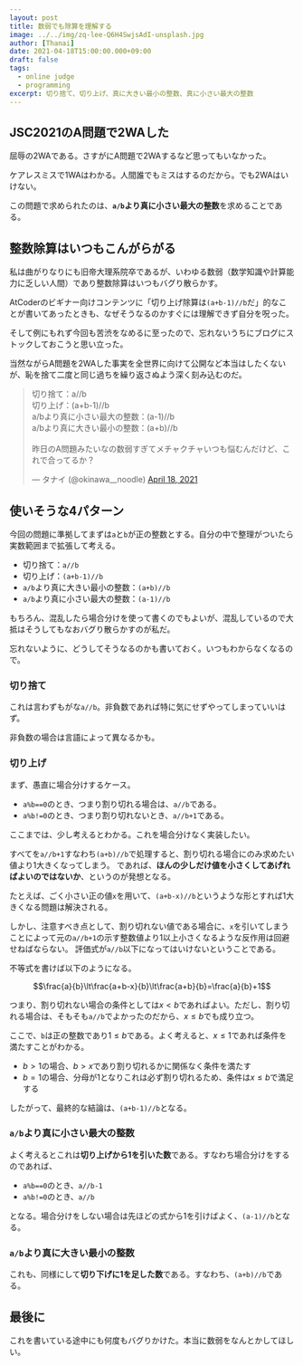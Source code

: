 ```yaml
---
layout: post
title: 数弱でも除算を理解する
image: ../../img/zq-lee-Q6H4SwjsAdI-unsplash.jpg
author: [Thanai]
date: 2021-04-18T15:00:00.000+09:00
draft: false
tags:
  - online judge
  - programming
excerpt: 切り捨て、切り上げ、真に大きい最小の整数、真に小さい最大の整数
---
```


<!-- prettier-ignore-start -->

## JSC2021のA問題で2WAした

屈辱の2WAである。さすがにA問題で2WAするなど思ってもいなかった。

ケアレスミスで1WAはわかる。人間誰でもミスはするのだから。でも2WAはいけない。

この問題で求められたのは、**`a/b`より真に小さい最大の整数**を求めることである。

## 整数除算はいつもこんがらがる

私は曲がりなりにも旧帝大理系院卒であるが、いわゆる数弱（数学知識や計算能力に乏しい人間）であり整数除算はいつもバグり散らかす。

AtCoderのビギナー向けコンテンツに「切り上げ除算は`(a+b-1)//b`だ」的なことが書いてあったときも、なぜそうなるのかすぐには理解できず自分を呪った。

そして例にもれず今回も苦渋をなめるに至ったので、忘れないうちにブログにストックしておこうと思い立った。

当然ながらA問題を2WAした事実を全世界に向けて公開など本当はしたくないが、恥を捨て二度と同じ過ちを繰り返さぬよう深く刻み込むのだ。

<blockquote class="twitter-tweet"><p lang="ja" dir="ltr">切り捨て：a//b<br>切り上げ：(a+b-1)//b<br>a/bより真に小さい最大の整数：(a-1)//b<br>a/bより真に大きい最小の整数：(a+b)//b<br><br>昨日のA問題みたいなの数弱すぎてメチャクチャいつも悩むんだけど、これで合ってるか？</p>&mdash; タナイ (@okinawa__noodle) <a href="https://twitter.com/okinawa__noodle/status/1383658458663116804?ref_src=twsrc%5Etfw">April 18, 2021</a></blockquote>

## 使いそうな4パターン

今回の問題に準拠してまずは`a`と`b`が正の整数とする。自分の中で整理がついたら実数範囲まで拡張して考える。

- 切り捨て：`a//b`
- 切り上げ：`(a+b-1)//b`
- `a/b`より真に大きい最小の整数：`(a+b)//b`
- `a/b`より真に小さい最大の整数：`(a-1)//b`

もちろん、混乱したら場合分けを使って書くのでもよいが、混乱しているので大抵はそうしてもなおバグり散らかすのが私だ。

忘れないように、どうしてそうなるのかも書いておく。いつもわからなくなるので。

### 切り捨て

これは言わずもがな`a//b`。非負数であれば特に気にせずやってしまっていいはず。

非負数の場合は言語によって異なるかも。

### 切り上げ

まず、愚直に場合分けするケース。

- `a%b==0`のとき、つまり割り切れる場合は、`a//b`である。
- `a%b!=0`のとき、つまり割り切れないとき、`a//b+1`である。

ここまでは、少し考えるとわかる。これを場合分けなく実装したい。

すべてを`a//b+1`すなわち`(a+b)//b`で処理すると、割り切れる場合にのみ求めたい値より1大きくなってしまう。
であれば、**ほんの少しだけ値を小さくしてあげればよいのではないか**、というのが発想となる。

たとえば、ごく小さい正の値`x`を用いて、`(a+b-x)//b`というような形とすれば1大きくなる問題は解決される。

しかし、注意すべき点として、割り切れない値である場合に、`x`を引いてしまうことによって元の`a//b+1`の示す整数値より1以上小さくなるような反作用は回避せねばならない。
評価式が`a//b`以下になってはいけないということである。

不等式を書けば以下のようになる。

$$\frac{a}{b}\lt\frac{a+b-x}{b}\lt\frac{a+b}{b}=\frac{a}{b}+1$$

つまり、割り切れない場合の条件としては$x\lt{b}$であればよい。ただし、割り切れる場合は、そもそも`a//b`でよかったのだから、$x\le{b}$でも成り立つ。

ここで、`b`は正の整数であり$1\le{b}$である。よく考えると、$x\le1$であれば条件を満たすことがわかる。

- $b>1$の場合、$b>x$であり割り切れるかに関係なく条件を満たす
- $b=1$の場合、分母が1となりこれは必ず割り切れるため、条件は$x\le{b}$で満足する

したがって、最終的な結論は、`(a+b-1)//b`となる。

### `a/b`より真に小さい最大の整数

よく考えるとこれは**切り上げから1を引いた数**である。すなわち場合分けをするのであれば、

- `a%b==0`のとき、`a//b-1`
- `a%b!=0`のとき、`a//b`

となる。場合分けをしない場合は先ほどの式から1を引けばよく、`(a-1)//b`となる。

### `a/b`より真に大きい最小の整数

これも、同様にして**切り下げに1を足した数**である。すなわち、`(a+b)//b`である。

## 最後に

これを書いている途中にも何度もバグりかけた。本当に数弱をなんとかしてほしい。

<!-- prettier-ignore-end -->
